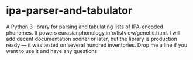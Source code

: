 ipa-parser-and-tabulator
========================

A Python 3 library for parsing and tabulating lists of IPA-encoded phonemes.
It powers eurasianphonology.info/listview/genetic.html. I will add
decent documentation sooner or later, but the library is production ready — it was
tested on several hundred inventories. Drop me a line if you want to use it
and have any questions.
